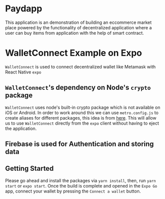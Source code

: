 # Paydapp
This application is an demonstration of building an eccommerce market place powered by the functionality of decentralized application where a user can buy items from application with the help of smart contract.

# WalletConnect Example on Expo
`WalletConnect` is used to connect decentralized wallet like Metamask with React Native `expo`

## `WalletConnect`'s dependency on Node's `crypto` package

`WalletConnect` uses node's built-in crypto package which is not available on iOS or Android.
In order to work around this we can use `metro.config.js` to create aliases for different packages, this idea is from [here](https://learn.figment.io/tutorials/how-to-successfully-connect-to-a-celo-wallet-with-a-react-native-dapp).
This will allow us to use `WalletConnect` directly from the `expo` client without having to eject the application.

## Firebase is used for Authentication and storing data

## Getting Started

Please go ahead and install the packages via `yarn install`, then, run `yarn start` or `expo start`.
Once the build is complete and opened in the `Expo Go` app, connect your wallet by pressing the `Connect a wallet` button.
